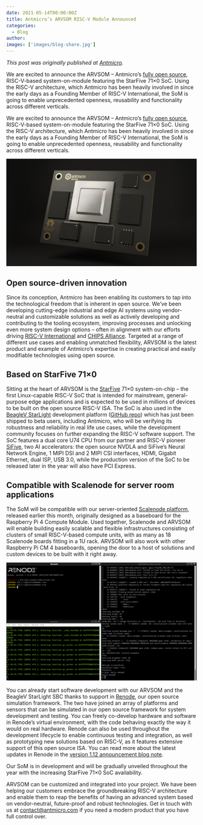 ```yaml
---
date: 2021-05-14T00:00:00Z
title: Antmicro’s ARVSOM RISC-V Module Announced
categories:
  - Blog
author:
images: ['images/blog-share.jpg']
---
```


*This post was originally published at [Antmicro](https://antmicro.com/blog/2021/04/arv-som-announcement/).*

We are excited to announce the ARVSOM – Antmicro’s [fully open source](https://github.com/antmicro/arvsom), RISC-V-based system-on-module featuring the StarFive 71×0 SoC. Using the RISC-V architecture, which Antmicro has been heavily involved in since the early days as a Founding Member of RISC-V International, the SoM is going to enable unprecedented openness, reusability and functionality across different verticals.

We are excited to announce the ARVSOM – Antmicro’s [fully open source](https://github.com/antmicro/arvsom), RISC-V-based system-on-module featuring the StarFive 71×0 SoC. Using the RISC-V architecture, which Antmicro has been heavily involved in since the early days as a Founding Member of RISC-V International, the SoM is going to enable unprecedented openness, reusability and functionality across different verticals.

![ARVSOM](ARV_Twitter_Blog.png)

## Open source-driven innovation

Since its conception, Antmicro has been enabling its customers to tap into the technological freedom that is inherent in open source. We’ve been developing cutting-edge industrial and edge AI systems using vendor-neutral and customizable solutions as well as actively developing and contributing to the tooling ecosystem, improving processes and unlocking even more system design options – often in alignment with our efforts driving [RISC-V International](https://riscv.org/members/) and [CHIPS Alliance](https://chipsalliance.org/about/members/). Targeted at a range of different use cases and enabling unmatched flexibility, ARVSOM is the latest product and example of Antmicro’s expertise in creating practical and easily modifiable technologies using open source.

## Based on StarFive 71×0

Sitting at the heart of ARVSOM is the [StarFive](https://starfivetech.com/en) 71×0 system-on-chip – the first Linux-capable RISC-V SoC that is intended for mainstream, general-purpose edge applications and is expected to be used in millions of devices to be built on the open source RISC-V ISA. The SoC is also used in the [BeagleV StarLight](https://github.com/beagleboard/beaglev-starlight) development platform ([GitHub repo](https://github.com/beagleboard/beaglev-starlight)) which has just been shipped to beta users, including Antmicro, who will be verifying its robustness and reliability in real life use cases, while the development community focuses on further expanding the RISC-V software support. The SoC features a dual core U74 CPU from our partner and RISC-V pioneer [SiFive](https://sifive.com/), two AI accelerators: the open source NVDLA and SiFive’s Neural Network Engine, 1 MIPI DSI and 2 MIPI CSI interfaces, HDMI, Gigabit Ethernet, dual ISP, USB 3.0, while the production version of the SoC to be released later in the year will also have PCI Express.

## Compatible with Scalenode for server room applications

The SoM will be compatible with our server-oriented [Scalenode platform](https://antmicro.com/blog/2021/04/scalenode-server-oriented-raspberry-pi4-baseboard/), released earlier this month, originally designed as a baseboard for the Raspberry Pi 4 Compute Module. Used together, Scalenode and ARVSOM will enable building easily scalable and flexible infrastructures consisting of clusters of small RISC-V-based compute units, with as many as 18 Scalenode boards fitting in a 1U rack. ARVSOM will also work with other Raspberry Pi CM 4 baseboards, opening the door to a host of solutions and custom devices to be built with it right away.

![ARVSOM in Renode](ARVSOM-Renode.png)

You can already start software development with our ARVSOM and the BeagleV StarLight SBC thanks to support in [Renode](https://renode.io/), our open source simulation framework. The two have joined an array of platforms and sensors that can be simulated in our open source framework for system development and testing. You can freely co-develop hardware and software in Renode’s virtual environment, with the code behaving exactly the way it would on real hardware. Renode can also be used throughout the development lifecycle to enable continuous testing and integration, as well as prototyping new solutions based on RISC-V, as it features extensive support of this open source ISA. You can read more about the latest updates in Renode in the [version 1.12 announcement blog note](https://www.antmicro.com/blog/2021/04/renode-1-12-release/).

Our SoM is in development and will be gradually unveiled throughout the year with the increasing StarFive 71×0 SoC availability.

ARVSOM can be customized and integrated into your project. We have been helping our customers embrace the groundbreaking RISC-V architecture and enable them to reap the benefits of having an advanced system based on vendor-neutral, future-proof and robust technologies. Get in touch with us at contact@antmicro.com if you need a modern product that you have full control over.